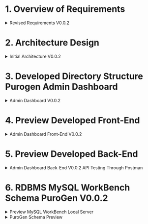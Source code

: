 # 1. Overview of Requirements
<details>
<summary>Revised Requirements V0.0.2 </summary>

## Purogen Project Briefing

### Overview
Purogen specializes in providing customers with specific machines equipped with PLC services. The company aims to enhance their offerings by sending machine data to the cloud and associating this data with specific customers and their workers through a robust web application.

### Hardware Integration
The project involves integrating machine data with cloud services, ensuring each machine's data is accurately associated with the correct customer and their workers. This integration is crucial for providing real-time data access and management capabilities through the web application.

<details>

<summary>Machine Data Parameters </summary>

***Following Parameters need to go to RDBMS at AWS Cloud***
- Customer ID
- Machine ID
- Machine Location
- Processes
- Recipe
- Weight
- Mass
- Strain
- Terpene Name
- Manufacturer Name
- Injection Volume
- Injections
- Operator
- Customer Name
- Chamber
- Temporary1
- Temporary2
- Temporary3
- Created At
- Updated At

</details>

## Web Application Functionality
The web application will provide the following functionalities:

- **Registration:**
  - Admins can register customers, machines, and workers.
- **Assignment:**
  - Admins can assign machines to customers and workers to specific machines.
- **Data Monitoring:**
  - Real-time machine data monitoring for admins, customers, and workers.
- **Access Control:**
  - Fine-grained access control managed by admins and customers.

## Dashboards

### 1. Admin Dashboard
The Admin Dashboard is exclusively accessible to Purogen administrators. This dashboard provides comprehensive control over the system, including:

- **Customer Management:**
  - Register new customers.
  - Edit or delete existing customer information.
- **Machine Management:**
  - Register new machines and assign them to customers.
  - Edit or delete machine information.
- **Worker Management:**
  - Register new workers and assign them to customers and specific machines.
  - Edit or delete worker information.
- **Data Monitoring:**
  - View machine data for all customers.
- **Access Control:**
  - Manage customer and worker access to their respective dashboards.

### 2. Customer Dashboard
The Customer Dashboard is designed for customer use, providing access to relevant information and control over their workers and machines:

- **Machine Overview:**
  - View the list of machines registered and assigned to them by the admin.
  - Monitor machine data in real-time.
- **Worker Overview:**
  - View the list of workers registered and assigned to them by the admin.
- **Worker Management:**
  - Assign or unassign workers to/from machines.
  - Edit or delete worker information.
- **Access Control:**
  - Manage worker access to their dashboards.

### 3. Worker Dashboard
The Worker Dashboard is tailored for individual workers, offering a focused view of their assigned machines:

- **Machine Data:**
  - Access and monitor data from machines assigned to them.
- **Personal Access:**
  - Only registered workers can access this dashboard.

By implementing these features, Purogen aims to enhance their service offerings, streamline machine data management, and improve overall customer satisfaction.
</details>

<!-- --------------------------------------------- -->

# 2. Architecture Design
<details>
<summary>Initial Architecture V0.0.2</summary>

## V0.0.1
![architecture0.0.1](./assets/previewArchitecture/architectureV0.0.1.png)
## V0.0.2
![architecture0.0.2](./assets/previewArchitecture/architectureV0.0.2.png)

</details>
<!-- ---------------------------------------------- -->

# 3. Developed Directory Structure Purogen Admin Dashboard

<details>
<summary>Admin Dashboard V0.0.2 </summary>

```bash
purogen_website
├── assets
|  ├── architecture.png
|  ├── preview_dashboard.png
|  └── preview_login.png
├── client
|  ├── index.html
|  ├── package-lock.json
|  ├── package.json
|  ├── src
|  |  ├── App.css
|  |  ├── App.css.map
|  |  ├── App.jsx
|  |  ├── App.scss
|  |  ├── Assets
|  |  |  ├── aldi.jpg
|  |  |  ├── bannerImg.jpeg
|  |  |  ├── dadang.jpg
|  |  |  ├── gilbert.jpg
|  |  |  ├── images (1).png
|  |  |  ├── images (10).png
|  |  |  ├── images (2).png
|  |  |  ├── images (3).png
|  |  |  ├── images (4).png
|  |  |  ├── images (5).png
|  |  |  ├── images (6).png
|  |  |  ├── images (7).png
|  |  |  ├── images (8).png
|  |  |  ├── images (9).png
|  |  |  ├── logo.png
|  |  |  ├── purogen.png
|  |  |  ├── purogen_horizontal.png
|  |  |  └── video.mp4
|  |  ├── Components
|  |  |  ├── Actions
|  |  |  |  ├── Customers.jsx
|  |  |  |  ├── Machines.jsx
|  |  |  |  └── Users.jsx
|  |  |  ├── AssignmentMU
|  |  |  |  ├── RegisteredMachineInfo.jsx
|  |  |  |  └── RegisterMachine.jsx
|  |  |  ├── Dashboard
|  |  |  |  ├── BodySection
|  |  |  |  |  ├── ActivitySection
|  |  |  |  |  |  ├── activity.scss
|  |  |  |  |  |  ├── MachineDataActivity.jsx
|  |  |  |  |  |  └── MachineListingActivity.jsx
|  |  |  |  |  ├── Body.jsx
|  |  |  |  |  ├── ListingSection
|  |  |  |  |  |  └── Listing.jsx
|  |  |  |  |  └── TopSection
|  |  |  |  |     └── Top.jsx
|  |  |  |  ├── Dashboard.jsx
|  |  |  |  └── SideBarSection
|  |  |  |     ├── sidebar.css
|  |  |  |     ├── sidebar.css.map
|  |  |  |     ├── Sidebar.jsx
|  |  |  |     └── sidebar.scss
|  |  |  ├── LittleBlocks
|  |  |  |  └── DropDownRegisters.jsx
|  |  |  ├── Login
|  |  |  |  ├── Login.css
|  |  |  |  ├── Login.css.map
|  |  |  |  ├── Login.jsx
|  |  |  |  └── Login.scss
|  |  |  ├── NotFound
|  |  |  |  └── NotFound.jsx
|  |  |  └── Register
|  |  |     ├── Customer
|  |  |     |  ├── RegisterCustomer.jsx
|  |  |     |  └── RegisteredCustomerInfo.jsx
|  |  |     ├── Machine
|  |  |     |  ├── RegisteredMachineInfo.jsx
|  |  |     |  └── RegisterMachine.jsx
|  |  |     └── User
|  |  |        ├── RegisteredUserInfo.jsx
|  |  |        └── RegisterUser.jsx
|  |  ├── dustBin
|  |  |  └── AssignmentMachinesUsers.jsx
|  |  ├── hooks
|  |  |  ├── AuthContext.jsx
|  |  |  └── authenticationReducer.jsx
|  |  ├── main.jsx
|  |  ├── Routes
|  |  |  ├── index.jsx
|  |  |  ├── privateRoutes.jsx
|  |  |  └── routes.jsx
|  |  ├── store
|  |  |  ├── actions
|  |  |  |  └── authActions.jsx
|  |  |  ├── index.jsx
|  |  |  ├── reducers
|  |  |  |  └── authenticationReducer.jsx
|  |  |  └── store.jsx
|  |  ├── styles
|  |  |  ├── base
|  |  |  |  ├── root.scss
|  |  |  |  ├── typography.scss
|  |  |  |  └── utilites.scss
|  |  |  ├── dashboard
|  |  |  |  ├── bodySection
|  |  |  |  |  ├── activity
|  |  |  |  |  |  └── activity.scss
|  |  |  |  |  ├── body.scss
|  |  |  |  |  ├── listings
|  |  |  |  |  |  └── listing.scss
|  |  |  |  |  └── top
|  |  |  |  |     └── top.scss
|  |  |  |  ├── dashboard.scss
|  |  |  |  └── sidebar
|  |  |  |     └── sidebar.scss
|  |  |  ├── LittleBlocks
|  |  |  |  ├── download_buttons.scss
|  |  |  |  └── edit_delete_buttons.scss
|  |  |  ├── mediaQueries
|  |  |  |  └── mediaQueries.scss
|  |  |  ├── Modals
|  |  |  |  └── actionModals.scss
|  |  |  ├── register
|  |  |  |  └── register.scss
|  |  |  └── signin
|  |  |     └── signin.scss
|  |  └── utils
|  |     └── PrivateRoute.jsx
|  └── vite.config.js
├── package-lock.json
├── readme.md
├── rquirements
|  ├── check list.odt
|  ├── locked requirements.pdf
|  ├── progress.docx
|  ├── PurogenAdminDashboardV0.0.1.pdf
|  ├── Requirements Locked V0.0.1.pdf
|  ├── Requirements Locked V0.0.2.pdf
|  └── todo 0.0.2.txt
└── server
   ├── index.js
   ├── package-lock.json
   ├── package.json
   └── src
      ├── config
      |  ├── database.js
      |  └── purogen_database_design.sql
      ├── middleware
      |  ├── dataValidator.js
      |  └── tokenValidator.js
      ├── models
      |  ├── AdminRegistrationModel.js
      |  ├── AdminSessionsModel.js
      |  ├── CustomerMachineDataModel.js
      |  ├── CustomerRegistrationModel.js
      |  ├── ignoreCustomerMachineAssignmentModel.js
      |  ├── ignoreCustomerUserAssignmentModel.js
      |  ├── MachineRegistrationModel.js
      |  ├── UserMachineAssignmentModel.js
      |  └── UserRegistrationModel.js
      └── routes
         ├── AssignmentRoutes
         |  ├── ignoreCustomerMachineAssinment.js
         |  ├── ignoreCustomerUserAssinment.js
         |  └── UserMachineAssignment.js
         ├── AuthRoutes
         |  ├── LogOut.js
         |  └── SignIn.js
         ├── DeleteRoutes
         |  ├── DeleteCustomer.js
         |  ├── DeleteMachine.js
         |  └── DeleteUser.js
         ├── EditRoutes
         |  ├── EditCustomer.js
         |  ├── EditMachine.js
         |  └── EditUser.js
         ├── RegistrationRoutes
         |  ├── AdminRegistrationRoute.js
         |  ├── CustomerRegistrationRoute.js
         |  ├── MachineRegistrationRoute.js
         |  └── UserRegistration.js
         ├── UpdateRoutes
         └── VisulizationDataRoutes
            ├── AllCustomersMachinesData.js
            ├── AllRegisteredCustomers.js
            ├── AllRegisteredMachines.js
            ├── AllRegisteredUsers.js
            ├── ParticularCustomerMachineData.js
            └── ParticularCustomerMachines.js
```

</details>
<!-- ---------------------------------------------- -->

# 4. Preview Developed Front-End 

<details>
<summary> Admin Dashboard Front-End V0.0.2 </summary>

## Front-End Preview
### Sign In
![SignIn](./assets/previewDeveloped/login.png)


### Dashboard
![Dashboard](./assets/previewDeveloped/Dashboard.png)

### Machine Data Modal
![DashboardModal](./assets/previewDeveloped/FilterDataModal.png)

### Downloaded Machine Data
![Download](./assets/previewDeveloped/DownloadedFileExcel.png)

### Registrations
![Registrations](./assets/previewDeveloped/Registrations.png)

### Actions
![Actions](./assets/previewDeveloped/DeleteEditActions.png)

### Edit Action
![Edit](./assets/previewDeveloped/EditModal.png)

### Delete Action
![Delete](./assets/previewDeveloped/DeleteModal.png)

### User Machine Assignment
![AssignmentMachines](./assets/previewDeveloped/UserMachineAssignment.png)

</details>

# 5. Preview Developed Back-End

<details>

<summary>Admin Dashboard Back-End V0.0.2 API Testing Through Postman</summary>

### Postman Back-End Testing
![BACKEND API](./assets/previewDeveloped/APITestingPostman.png)
</details>

# 6. RDBMS MySQL WorkBench Schema PuroGen V0.0.2

<details>

<summary>Preview MySQL WorkBench Local Server</summary>

## MySQL WorkBench Local Server
![MySQLWorkBench](./assets/previewDeveloped/RDBMSsQLworkBench.png)


</details>
<details>
<summary>PuroGen Schema Preview</summary>
<ul>

<details>
<summary>V0.0.1</summary>

```bash
=========================================================
                    REQUIEMENTS 0.0.1
=========================================================

-- Create the purogen database
CREATE DATABASE IF NOT EXISTS purogen;

-- Switch to the purogen database
USE purogen;

-- Create the Users table
CREATE TABLE IF NOT EXISTS Users (
    user_id VARCHAR(36) PRIMARY KEY,
    username VARCHAR(50) UNIQUE,
    first_name VARCHAR(50),
    last_name VARCHAR(50),
    phone_number VARCHAR(15) UNIQUE,
    password VARCHAR(255),
    email VARCHAR(100) UNIQUE,
    admin BOOLEAN DEFAULT FALSE, -- New column for admin status
    created_at TIMESTAMP DEFAULT CURRENT_TIMESTAMP,
    updated_at TIMESTAMP DEFAULT CURRENT_TIMESTAMP ON UPDATE CURRENT_TIMESTAMP
);

CREATE TABLE IF NOT EXISTS User_Data (
    user_data_id VARCHAR(36) PRIMARY KEY,
    user_id VARCHAR(36),
    recipe VARCHAR(50),
    weight INT,
    mass VARCHAR(50),
    process VARCHAR(50),
    strain VARCHAR(50),
    operator VARCHAR(50),
    terpene_name VARCHAR(50),
    manufacturer_name VARCHAR(50),
    injection_volume INT,
    injections VARCHAR(50),
    customer_name VARCHAR(50),
    customer_id VARCHAR(50),
    Machine_ID VARCHAR(50),
    Machine_Location VARCHAR(50),
	created_at TIMESTAMP DEFAULT CURRENT_TIMESTAMP,
    updated_at TIMESTAMP DEFAULT CURRENT_TIMESTAMP ON UPDATE CURRENT_TIMESTAMP,
    FOREIGN KEY (user_id) REFERENCES Users(user_id) ON DELETE CASCADE
);

-- Create the User_Sessions table
CREATE TABLE IF NOT EXISTS User_Sessions (
    session_id VARCHAR(255) PRIMARY KEY,
    user_id VARCHAR(36),
    created_at TIMESTAMP DEFAULT CURRENT_TIMESTAMP,
    expires_at TIMESTAMP,
    FOREIGN KEY (user_id) REFERENCES Users(user_id) ON DELETE CASCADE
);

```
</details>

<details>
<summary>V0.0.2</summary>

```bash
=========================================================
                 REQUIEMENTS 0.0.2
=========================================================

-- Create the purogen database
CREATE DATABASE IF NOT EXISTS purogen;

-- Switch to the purogen database
USE purogen;

CREATE TABLE IF NOT EXISTS Admins_Table (
    admin_id VARCHAR(36) PRIMARY KEY,
    username VARCHAR(50) UNIQUE,
    first_name VARCHAR(50),
    last_name VARCHAR(50),
    phone_number VARCHAR(15) UNIQUE,
    password VARCHAR(255),
    email VARCHAR(100) UNIQUE,
    created_at TIMESTAMP DEFAULT CURRENT_TIMESTAMP,
    updated_at TIMESTAMP DEFAULT CURRENT_TIMESTAMP ON UPDATE CURRENT_TIMESTAMP
);

-- Create the Customers table
CREATE TABLE IF NOT EXISTS Customers_Table (
    customer_id VARCHAR(36) PRIMARY KEY,
    username VARCHAR(50) UNIQUE,
    box_name VARCHAR(50) UNIQUE,
    first_name VARCHAR(50),
    last_name VARCHAR(50),
    phone_number VARCHAR(15) UNIQUE,
    password VARCHAR(255),
    email VARCHAR(100) UNIQUE,
    created_at TIMESTAMP DEFAULT CURRENT_TIMESTAMP,
    updated_at TIMESTAMP DEFAULT CURRENT_TIMESTAMP ON UPDATE CURRENT_TIMESTAMP
);

-- Create the Users table with a reference to the Customers table
CREATE TABLE IF NOT EXISTS Users_Table (
    user_id VARCHAR(36) PRIMARY KEY,
    customer_id VARCHAR(36),
    username VARCHAR(50) UNIQUE,
    first_name VARCHAR(50),
    last_name VARCHAR(50),
    phone_number VARCHAR(15) UNIQUE,
    password VARCHAR(255),
    email VARCHAR(100) UNIQUE,
    created_at TIMESTAMP DEFAULT CURRENT_TIMESTAMP,
    updated_at TIMESTAMP DEFAULT CURRENT_TIMESTAMP ON UPDATE CURRENT_TIMESTAMP,
    FOREIGN KEY (customer_id) REFERENCES Customers_Table(customer_id)
);

-- Create the Machine_Registration table with a reference to the Customers table
CREATE TABLE IF NOT EXISTS Machine_Registration_Table (
    machine_register_id VARCHAR(36) PRIMARY KEY,
    customer_id VARCHAR(36),
    machine_id VARCHAR(50) UNIQUE,
    machine_location VARCHAR(50),
    created_at TIMESTAMP DEFAULT CURRENT_TIMESTAMP,
    updated_at TIMESTAMP DEFAULT CURRENT_TIMESTAMP ON UPDATE CURRENT_TIMESTAMP,
    FOREIGN KEY (customer_id) REFERENCES Customers_Table(customer_id)
);

-- Create the Customers_Machine_Data table
CREATE TABLE IF NOT EXISTS Customers_Machine_Data_Table (
    customers_machine_data_id VARCHAR(36) PRIMARY KEY,
    customer_id VARCHAR(36),
    machine_id VARCHAR(50),
    machine_location VARCHAR(50),
    processes VARCHAR(50),
    recipe VARCHAR(50),
    weight INT,
    mass VARCHAR(50),
    strain VARCHAR(50),
    terpene_name VARCHAR(50),
    manufacturer_name VARCHAR(50),
    injection_volume INT,
    injections VARCHAR(50),
    operator VARCHAR(50),
    customer_name VARCHAR(50),
    chamber VARCHAR(50),
    temporary1 VARCHAR(50),
    temporary2 VARCHAR(50),
    temporary3 VARCHAR(50),
    created_at TIMESTAMP DEFAULT CURRENT_TIMESTAMP,
    updated_at TIMESTAMP DEFAULT CURRENT_TIMESTAMP ON UPDATE CURRENT_TIMESTAMP,
    FOREIGN KEY (customer_id) REFERENCES Customers_Table(customer_id) ON DELETE CASCADE,
    FOREIGN KEY (machine_id) REFERENCES Machine_Registration_Table(machine_id) ON DELETE CASCADE
);

-- Create the Admin_Sessions table
CREATE TABLE IF NOT EXISTS Admin_Sessions (
    admin_session_id VARCHAR(255) PRIMARY KEY,
    admin_id VARCHAR(36),
    created_at TIMESTAMP DEFAULT CURRENT_TIMESTAMP,
    expires_at TIMESTAMP,
    FOREIGN KEY (admin_id) REFERENCES Admins_Table(admin_id) ON DELETE CASCADE
);

-- Create the Customer_Sessions table
CREATE TABLE IF NOT EXISTS Customer_Sessions (
    customer_session_id VARCHAR(255) PRIMARY KEY,
    customer_id VARCHAR(36),
    created_at TIMESTAMP DEFAULT CURRENT_TIMESTAMP,
    expires_at TIMESTAMP,
    FOREIGN KEY (customer_id) REFERENCES Customers_Table(customer_id) ON DELETE CASCADE
);

-- Create the User_Sessions table
CREATE TABLE IF NOT EXISTS User_Sessions (
    user_session_id VARCHAR(255) PRIMARY KEY,
    user_id VARCHAR(36),
    created_at TIMESTAMP DEFAULT CURRENT_TIMESTAMP,
    expires_at TIMESTAMP,
    FOREIGN KEY (user_id) REFERENCES Users_Table(user_id) ON DELETE CASCADE
);

CREATE TABLE IF NOT EXISTS User_Machine_Assignment_Table (
    user_machine_assignment_id VARCHAR(36) PRIMARY KEY DEFAULT (UUID()),
    customer_id VARCHAR(36) NOT NULL,
    machine_register_id VARCHAR(36) NOT NULL,
    user_id VARCHAR(36) NOT NULL,
    created_at TIMESTAMP DEFAULT CURRENT_TIMESTAMP,
    updated_at TIMESTAMP DEFAULT CURRENT_TIMESTAMP ON UPDATE CURRENT_TIMESTAMP,
    FOREIGN KEY (customer_id) REFERENCES Customers_Table(customer_id) ON DELETE CASCADE,
    FOREIGN KEY (machine_id) REFERENCES Machines_Table(machine_register_id) ON DELETE CASCADE,
    FOREIGN KEY (user_id) REFERENCES Users_Table(user_id) ON DELETE CASCADE
);

-- Triggers when data come from machine to cloud 
CREATE DEFINER=`root`@`localhost` TRIGGER `customers_machine_data_table_BEFORE_INSERT` BEFORE INSERT ON `customers_machine_data_table` FOR EACH ROW BEGIN
    DECLARE machineCustomerID CHAR(36);
    DECLARE newUUID CHAR(36);

    -- Generate a new UUID for customers_machine_data_id
    SET newUUID = UUID();

    -- Fetch the customer_id from the machines_table
    SELECT customer_id INTO machineCustomerID
    FROM machines_table
    WHERE machine_id = NEW.machine_id;

    -- Set the customer_id and customers_machine_data_id in the new customers_machine_data_table record
    SET NEW.customer_id = machineCustomerID;
    SET NEW.customers_machine_data_id = newUUID;
END


```
</details>
</ul>

</details>

